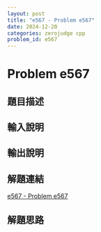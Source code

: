 ```yaml
---
layout: post
title: "e567 - Problem e567"
date: 2024-12-20
categories: zerojudge cpp
problem_id: e567
---
```


# Problem e567

## 題目描述



## 輸入說明



## 輸出說明



## 解題連結

[e567 - Problem e567](https://zerojudge.tw/ShowProblem?problemid=e567)

## 解題思路

